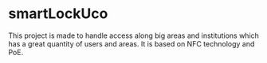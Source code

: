 # smartLockUco
This project is made to handle access along big areas and institutions which has a great quantity of users and areas. It is based on NFC technology and PoE.
